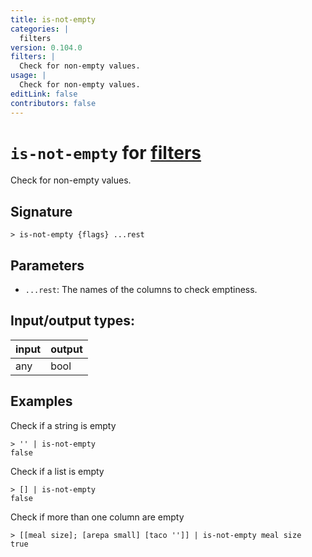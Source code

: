 ```yaml
---
title: is-not-empty
categories: |
  filters
version: 0.104.0
filters: |
  Check for non-empty values.
usage: |
  Check for non-empty values.
editLink: false
contributors: false
---
```

<!-- This file is automatically generated. Please edit the command in https://github.com/nushell/nushell instead. -->

# `is-not-empty` for [filters](/commands/categories/filters.md)

<div class='command-title'>Check for non-empty values.</div>

## Signature

```> is-not-empty {flags} ...rest```

## Parameters

 -  `...rest`: The names of the columns to check emptiness.


## Input/output types:

| input | output |
| ----- | ------ |
| any   | bool   |
## Examples

Check if a string is empty
```nu
> '' | is-not-empty
false
```

Check if a list is empty
```nu
> [] | is-not-empty
false
```

Check if more than one column are empty
```nu
> [[meal size]; [arepa small] [taco '']] | is-not-empty meal size
true
```
